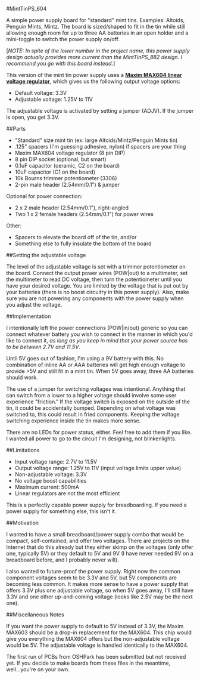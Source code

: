 #MintTinPS_604

A simple power supply board for "standard" mint tins. Examples: Altoids,
Penguin Mints, Mintz. The board is sized/shaped to fit in the tin while
still allowing enough room for up to three AA batteries in an open holder
and a mini-toggle to switch the power supply on/off.

[*NOTE: In spite of the lower number in the project name, this power supply
design actually provides more current than the MintTinPS_882 design. I
recommend you go with this board instead.*]

This version of the mint tin power supply uses a [**Maxim MAX604 linear voltage regulator**](http://www.maximintegrated.com/en/products/power/linear-regulators/MAX604.html "MAX604 Info"), which gives us the following output voltage options:

* Default voltage: 3.3V
* Adjustable voltage: 1.25V to 11V

The adjustable voltage is activated by setting a jumper (ADJV). If the
jumper is open, you get 3.3V.

##Parts
* "Standard" size mint tin (ex: large Altoids/Mintz/Penguin Mints tin)
* .125" spacers (I'm guessing adhesive, nylon) if spacers are your thing
* Maxim MAX604 voltage regulator (8 pin DIP)
* 8 pin DIP socket (optional, but smart)
* 0.1uF capacitor (ceramic, C2 on the board)
* 10uF capacitor (C1 on the board)
* 10k Bourns trimmer potentiometer (3306)
* 2-pin male header (2.54mm/0.1") & jumper

Optional for power connection:
* 2 x 2 male header (2.54mm/0.1"), right-angled 
* Two 1 x 2 female headers (2.54mm/0.1") for power wires

Other:
* Spacers to elevate the board off of the tin, and/or
* Something else to fully insulate the bottom of the board

##Setting the adjustable voltage

The level of the adjustable voltage is set with a trimmer potentiometer on
the board. Connect the output power wires (POW|out) to a multimeter, set
the multimeter to read DC voltage, then turn the potentiometer until you
have your desired voltage. You are limited by the voltage that is put out
by your batteries (there is no boost circuitry in this power supply).
Also, make sure you are not powering any components with the power supply
when you adjust the voltage.

##Implementation

I intentionally left the power connections (POW|in/out) generic so you can
connect whatever battery you wish to connect in the manner in which you'd
like to connect it, *as long as you keep in mind that your power source
has to be between 2.7V and 11.5V*. 

Until 5V goes out of fashion, I'm using a 9V battery with this. No
combination of inline AA or AAA batteries will get high enough voltage to
provide >5V and still fit in a mint tin.  When 5V goes away, three AA
batteries should work.

The use of a jumper for switching voltages was intentional. Anything that
can switch from a lower to a higher voltage should involve some user
experience "friction." If the voltage switch is exposed on the outside of
the tin, it could be accidentally bumped. Depending on what voltage was
switched to, this could result in fried components. Keeping the voltage
switching experience inside the tin makes more sense.

There are no LEDs for power status, either. Feel free to add them if you
like. I wanted all power to go to the circuit I'm designing, not
blinkenlights.

##Limitations

* Input voltage range: 2.7V to 11.5V
* Output voltage range: 1.25V to 11V (input voltage limits upper value)
* Non-adjustable voltage: 3.3V
* No voltage boost capabilities
* Maximum current: 500mA
* Linear regulators are not the most efficient

This is a perfectly capable power supply for breadboarding. If you need a
power supply for something else, this isn't it. 

##Motivation

I wanted to have a small breadboard/power supply combo that would be
compact, self-contained, and offer two voltages. There are projects on the
Internet that do this already but they either skimp on the voltages (only
offer one, typically 5V) or they default to 5V and 9V (I have never needed
9V on a breadboard before, and I probably never will). 

I also wanted to future-proof the power supply.
Right now the common component voltages seem to be 3.3V and 5V, but 5V
components are becoming less common. It makes more sense to have a power
supply that offers 3.3V plus one adjustable voltage, so when 5V goes away,
I'll still have 3.3V and one other up-and-coming voltage (looks like 2.5V
may be the next one).

##Miscellaneous Notes

If you want the power supply to default to 5V instead of 3.3V, the Maxim
MAX603 should be a drop-in replacement for the MAX604. This chip would
give you everything the MAX604 offers but the non-adjustable voltage would
be 5V. The adjustable voltage is handled identically to the MAX604.

The first run of PCBs from OSHPark has been submitted but not received
yet. If you decide to make boards from these files in the meantime,
well...you're on your own.

